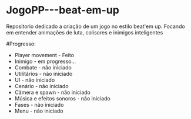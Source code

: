 # JogoPP---beat-em-up
Repositorio dedicado a criação de um jogo no estilo beat'em up. 
Focando em entender animações de luta, colisores e inimigos inteligentes


#Progresso:
- Player movement - Feito
- Inimigo - em progresso...
- Combate - não iniciado
- Utilitários - não iniciado
- UI - não iniciado
- Cenário - não iniciado
- Câmera e spawn - não iniciado
- Música e efeitos sonoros - não iniciado
- Fases - não iniciado
- Menu - não iniciado
